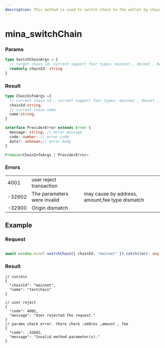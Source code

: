 ```yaml
---
description: This method is used to switch chain to the wallet by chainId
---
```


# mina\_switchChain



### Params

```typescript
type SwitchChainArgs = {
  // target chain id. current support four types: mainnet , devnet , berkeley , testworld2 , 
  readonly chainId: string
}

```

### Result

```typescript
type ChainInfoArgs ={
  // current chain id , current support four types: mainnet , devnet , berkeley , testworld2 , 
  chainId:string,
  // current chain name
  name:string,
}

interface ProviderError extends Error {
  message: string; // error message
  code: number; // error code 
  data?: unknown;// error body 
}

Promise<ChainInfoArgs | ProviderError>
```

### Errors

|        |                             |                                                |
| ------ | --------------------------- | ---------------------------------------------- |
| 4001   | user reject transaction     |                                                |
| -32602 | The parameters were invalid | may cause by address, amount,fee type dismatch |
| -32900 | Origin dismatch             |                                                |

## Example

### Request

```typescript

await window.mina?.switchChain({ chainId: "mainnet" }).catch((err: any) => err);

```

### Result

```
// success
{
  "chainId": "mainnet",
  "name": "testchain"
}

// user reject 
{
  "code": 4001,
  "message": "User rejected the request."
}
// params check error. there check :addres ,amount , fee
{
  "code": -32602,
  "message": "Invalid method parameter(s)."
}
```

